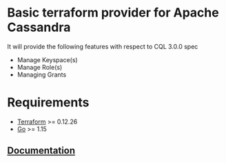 # Basic terraform provider for Apache Cassandra

It will provide the following features with respect to CQL 3.0.0 spec
- Manage Keyspace(s)
- Manage Role(s)
- Managing Grants

# Requirements

-	[Terraform](https://www.terraform.io/downloads.html) >= 0.12.26
-	[Go](https://golang.org/doc/install) >= 1.15

## [Documentation](docs/)
